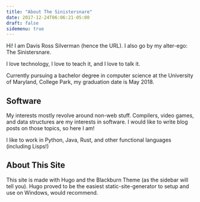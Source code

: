 ```yaml
---
title: "About The Sinistersnare"
date: 2017-12-24T06:06:21-05:00
draft: false
sidemenu: true
---
```


Hi! I am Davis Ross Silverman (hence the URL).
I also go by my alter-ego: The Sinistersnare.

I love technology, I love to teach it, and I love to talk it.

Currently pursuing a bachelor degree in computer science at the University of Maryland, College Park,
my graduation date is May 2018.


## Software ##

My interests mostly revolve around non-web stuff. Compilers, video games, and data structures are my interests in software.
I would like to write blog posts on those topics, so here I am!

I like to work in Python, Java, Rust, and other functional languages (including Lisps!)

## About This Site ##

This site is made with Hugo and the Blackburn Theme (as the sidebar will tell you).
Hugo proved to be the easiest static-site-generator to setup and use on Windows, would recommend.


